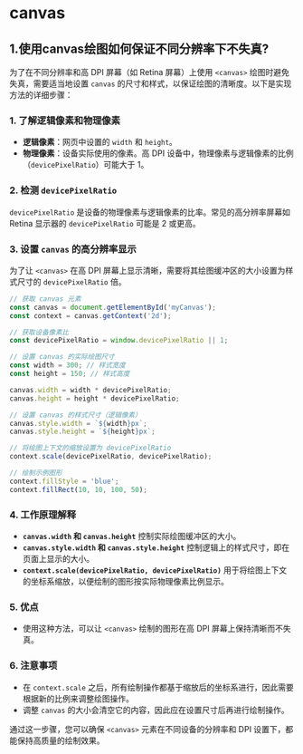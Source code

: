 # canvas

## **1.使用canvas绘图如何保证不同分辨率下不失真?**
为了在不同分辨率和高 DPI 屏幕（如 Retina 屏幕）上使用 `<canvas>` 绘图时避免失真，需要适当地设置 `canvas` 的尺寸和样式，以保证绘图的清晰度。以下是实现方法的详细步骤：

### 1. 了解逻辑像素和物理像素
- **逻辑像素**：网页中设置的 `width` 和 `height`。
- **物理像素**：设备实际使用的像素。高 DPI 设备中，物理像素与逻辑像素的比例（`devicePixelRatio`）可能大于 1。

### 2. 检测 `devicePixelRatio`
`devicePixelRatio` 是设备的物理像素与逻辑像素的比率。常见的高分辨率屏幕如 Retina 显示器的 `devicePixelRatio` 可能是 2 或更高。

### 3. 设置 `canvas` 的高分辨率显示
为了让 `<canvas>` 在高 DPI 屏幕上显示清晰，需要将其绘图缓冲区的大小设置为样式尺寸的 `devicePixelRatio` 倍。

```javascript
// 获取 canvas 元素
const canvas = document.getElementById('myCanvas');
const context = canvas.getContext('2d');

// 获取设备像素比
const devicePixelRatio = window.devicePixelRatio || 1;

// 设置 canvas 的实际绘图尺寸
const width = 300; // 样式宽度
const height = 150; // 样式高度

canvas.width = width * devicePixelRatio;
canvas.height = height * devicePixelRatio;

// 设置 canvas 的样式尺寸（逻辑像素）
canvas.style.width = `${width}px`;
canvas.style.height = `${height}px`;

// 将绘图上下文的缩放设置为 devicePixelRatio
context.scale(devicePixelRatio, devicePixelRatio);

// 绘制示例图形
context.fillStyle = 'blue';
context.fillRect(10, 10, 100, 50);
```

### 4. 工作原理解释
- **`canvas.width` 和 `canvas.height`** 控制实际绘图缓冲区的大小。
- **`canvas.style.width` 和 `canvas.style.height`** 控制逻辑上的样式尺寸，即在页面上显示的大小。
- **`context.scale(devicePixelRatio, devicePixelRatio)`** 用于将绘图上下文的坐标系缩放，以便绘制的图形按实际物理像素比例显示。

### 5. 优点
- 使用这种方法，可以让 `<canvas>` 绘制的图形在高 DPI 屏幕上保持清晰而不失真。

### 6. 注意事项
- 在 `context.scale` 之后，所有绘制操作都基于缩放后的坐标系进行，因此需要根据新的比例来调整绘图操作。
- 调整 `canvas` 的大小会清空它的内容，因此应在设置尺寸后再进行绘制操作。

通过这一步骤，您可以确保 `<canvas>` 元素在不同设备的分辨率和 DPI 设置下，都能保持高质量的绘制效果。